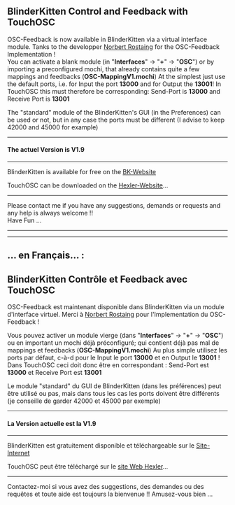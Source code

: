 ## BlinderKitten  Control and Feedback with TouchOSC   
OSC-Feedback is now available in BlinderKitten via a virtual interface module. Tanks to the developper [Norbert Rostaing](https://github.com/norbertrostaing/) for the OSC-Feedback Implementation !   
You can activate a blank module (in "**Interfaces**" -> "**+**" -> "**OSC**") or by importing a preconfigured mochi, that already contains quite a few mappings and feedbacks (**OSC-MappingV1.mochi**)
At ​​the simplest just use the default ports, i.e. for Input the port **13000** and for Output the **13001**! In TouchOSC this must therefore be corresponding: Send-Port is **13000** and Receive Port is **13001**

The "standard" module of the BlinderKitten's GUI (in the Preferences) can be used or not, but in any case the ports must be different (I advise to keep 42000 and 45000 for example)
 
---
#### The actuel Version is  V1.9    

---
BlinderKitten is available for free on the [BK-Website](https://blinderkitten.lighting/)    

TouchOSC can be downloaded on the [Hexler-Website](https://hexler.net/touchosc)...    

---
Please contact me if you have any suggestions, demands or requests and any help is always welcome !!   
Have Fun ... 

---
---
## ... en Français... :
## BlinderKitten  Contrôle et Feedback avec TouchOSC
OSC-Feedback est maintenant disponible dans BlinderKitten via un module d'interface virtuel. Merci à  [Norbert Rostaing](https://github.com/norbertrostaing/) pour l'Implementation du OSC-Feedback  ! 

Vous pouvez activer un module vierge (dans "**Interfaces**" -> "**+**" -> "**OSC**") ou en important un mochi déjà préconfiguré; qui contient déjà pas mal de mappings et feedbacks (**OSC-MappingV1.mochi**)
Au plus simple utilisez les ports par défaut, c-à-d pour le Input le port **13000** et en Output le **13001** ! Dans TouchOSC ceci doit donc être en correspondant : Send-Port est **13000** et Receive Port est **13001**

Le module "standard" du GUI de BlinderKitten (dans les préférences) peut être utilisé ou pas, mais dans tous les cas les ports doivent être différents (je conseille de garder 42000 et 45000 par exemple)

---
#### La Version actuelle est la  V1.9   

---
BlinderKitten est gratuitement disponible et téléchargeable sur le  [Site-Internet](https://blinderkitten.lighting/)    

TouchOSC peut être téléchargé sur le [site Web Hexler](https://hexler.net/touchosc)...

---
Contactez-moi si vous avez des suggestions, des demandes ou des requêtes et toute aide est toujours la bienvenue !!
Amusez-vous bien ...
